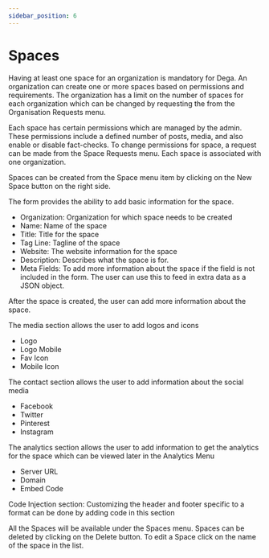 ```yaml
---
sidebar_position: 6
---
```


# Spaces

Having at least one space for an organization is mandatory for Dega. An organization can create one or more spaces based on permissions and requirements. The organization has a limit on the number of spaces for each organization which can be changed by requesting the from the Organisation Requests menu.

Each space has certain permissions which are managed by the admin. These permissions include a defined number of posts, media, and also enable or disable fact-checks. To change permissions for space, a request can be made from the Space Requests menu.
Each space is associated with one organization. 

Spaces can be created from the Space menu item by clicking on the New Space button on the right side.

The form provides the ability to add basic information for the space.
- Organization: Organization for which space needs to be created
- Name: Name of  the space
- Title: Title for the space
- Tag Line: Tagline of the space
- Website: The website information for the space
- Description: Describes what the space is for.
- Meta Fields: To add more information about the space if the field is not included in the form. The user can use this to feed in extra data as a JSON object.

After the space is created, the user can add more information about the space.

The media section allows the user to add logos and icons
- Logo
- Logo Mobile
- Fav Icon
- Mobile Icon

The contact section allows the user to add information about the social media
- Facebook
- Twitter
- Pinterest
- Instagram

The analytics section allows the user to add information to get the analytics for the space which can be viewed later  in the Analytics Menu
- Server URL
- Domain
- Embed Code

Code Injection section:
Customizing the header and footer specific to a format can be done by adding code in this section

All the Spaces will be available under the Spaces menu. 
Spaces can be deleted by clicking on the Delete button. To edit a Space click on the name of the space in the list.

